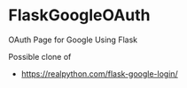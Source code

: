 # FlaskGoogleOAuth
OAuth Page for Google Using Flask

Possible clone of 

- https://realpython.com/flask-google-login/
